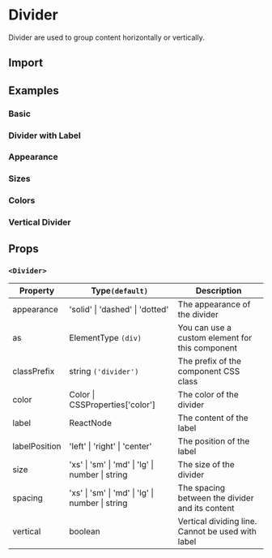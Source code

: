 # Divider

Divider are used to group content horizontally or vertically.

## Import

<!--{include:<import-guide>}-->

## Examples

### Basic

<!--{include:`basic.md`}-->

### Divider with Label

<!--{include:`with-label.md`}-->

### Appearance

<!--{include:`appearance.md`}-->

### Sizes

<!--{include:`size.md`}-->

### Colors

<!--{include:`color.md`}-->

### Vertical Divider

<!--{include:`vertical.md`}-->

## Props

### `<Divider>`

| Property      | Type`(default)`                                  | Description                                       |
| ------------- | ------------------------------------------------ | ------------------------------------------------- |
| appearance    | 'solid' \| 'dashed' \| 'dotted'                  | The appearance of the divider                     |
| as            | ElementType `(div)`                              | You can use a custom element for this component   |
| classPrefix   | string `('divider')`                             | The prefix of the component CSS class             |
| color         | Color \| CSSProperties['color']                  | The color of the divider                          |
| label         | ReactNode                                        | The content of the label                          |
| labelPosition | 'left' \| 'right' \| 'center'                    | The position of the label                         |
| size          | 'xs' \| 'sm' \| 'md' \| 'lg' \| number \| string | The size of the divider                           |
| spacing       | 'xs' \| 'sm' \| 'md' \| 'lg' \| number \| string | The spacing between the divider and its content   |
| vertical      | boolean                                          | Vertical dividing line. Cannot be used with label |

<!--{include:(_common/types/color.md)}-->
